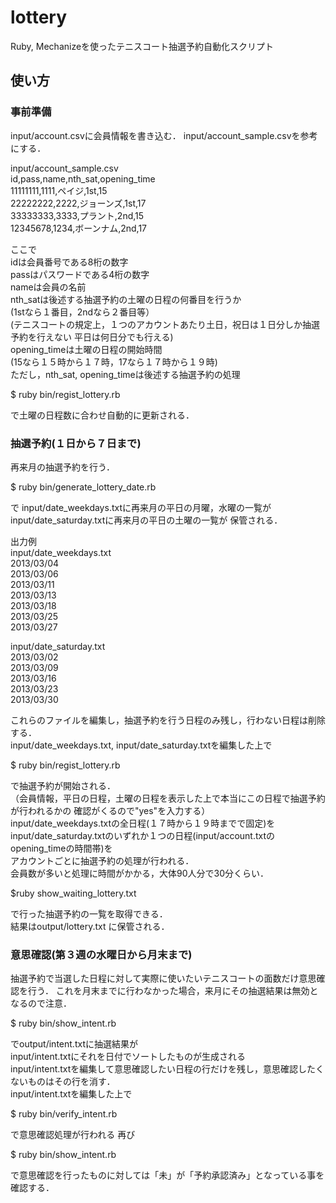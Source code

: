 lottery
=======

Ruby, Mechanizeを使ったテニスコート抽選予約自動化スクリプト

使い方
--------

### 事前準備 ###
input/account.csvに会員情報を書き込む．
input/account_sample.csvを参考にする．

input/account_sample.csv  
id,pass,name,nth_sat,opening_time  
11111111,1111,ペイジ,1st,15  
22222222,2222,ジョーンズ,1st,17  
33333333,3333,プラント,2nd,15  
12345678,1234,ボーンナム,2nd,17  

ここで  
idは会員番号である8桁の数字  
passはパスワードである4桁の数字  
nameは会員の名前  
nth_satは後述する抽選予約の土曜の日程の何番目を行うか  
(1stなら１番目，2ndなら２番目等）  
(テニスコートの規定上，１つのアカウントあたり土日，祝日は１日分しか抽選予約を行えない
平日は何日分でも行える)  
opening_timeは土曜の日程の開始時間  
(15なら１５時から１７時，17なら１７時から１９時)  
ただし，nth_sat, opening_timeは後述する抽選予約の処理  

$ ruby bin/regist_lottery.rb

で土曜の日程数に合わせ自動的に更新される．





### 抽選予約(１日から７日まで) ###
再来月の抽選予約を行う．

$ ruby bin/generate_lottery_date.rb

で
input/date_weekdays.txtに再来月の平日の月曜，水曜の一覧が
input/date_saturday.txtに再来月の平日の土曜の一覧が
保管される．  

出力例  
input/date_weekdays.txt  
2013/03/04  
2013/03/06  
2013/03/11  
2013/03/13  
2013/03/18  
2013/03/25  
2013/03/27  

input/date_saturday.txt  
2013/03/02  
2013/03/09  
2013/03/16  
2013/03/23  
2013/03/30  

これらのファイルを編集し，抽選予約を行う日程のみ残し，行わない日程は削除する．  
input/date_weekdays.txt, input/date_saturday.txtを編集した上で

$ ruby bin/regist_lottery.rb

で抽選予約が開始される．  
（会員情報，平日の日程，土曜の日程を表示した上で本当にこの日程で抽選予約が行われるかの
確認がくるので"yes"を入力する）  
input/date_weekdays.txtの全日程(１７時から１９時までで固定)を  
input/date_saturday.txtのいずれか１つの日程(input/account.txtのopening_timeの時間帯)を  
アカウントごとに抽選予約の処理が行われる．  
会員数が多いと処理に時間がかかる，大体90人分で30分くらい．  

$ruby show_waiting_lottery.txt

で行った抽選予約の一覧を取得できる．  
結果はoutput/lottery.txt
に保管される．




### 意思確認(第３週の水曜日から月末まで) ###
抽選予約で当選した日程に対して実際に使いたいテニスコートの面数だけ意思確認を行う．
これを月末までに行わなかった場合，来月にその抽選結果は無効となるので注意．


$ ruby bin/show_intent.rb

でoutput/intent.txtに抽選結果が  
input/intent.txtにそれを日付でソートしたものが生成される  
input/intent.txtを編集して意思確認したい日程の行だけを残し，意思確認したくないものはその行を消す．  
input/intent.txtを編集した上で

$ ruby bin/verify_intent.rb

で意思確認処理が行われる
再び

$ ruby bin/show_intent.rb

で意思確認を行ったものに対しては「未」が「予約承認済み」となっている事を確認する．


